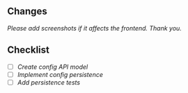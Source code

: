 ## Changes

*Please add screenshots if it affects the frontend. Thank you.*

## Checklist

- [ ] *Create config API model*
- [ ] *Implement config persistence*
- [ ] *Add persistence tests*
